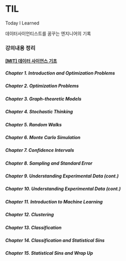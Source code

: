 # TIL
Today I Learned

데이터사이언티스트를 꿈꾸는 엔지니어의 기록

### 강의내용 정리
#### [[MIT] 데이터 사이언스 기초](/ds/README.md)
##### Chapter 1. Introduction and Optimization Problems
##### Chapter 2. Optimization Problems
##### Chapter 3. Graph-theoretic Models
##### Chapter 4. Stochastic Thinking
##### Chapter 5. Random Walks
##### Chapter 6. Monte Carlo Simulation
##### Chapter 7. Confidence Intervals
##### Chapter 8. Sampling and Standard Error
##### Chapter 9. Understanding Experimental Data (cont.)
##### Chapter 10. Understanding Experimental Data (cont.)
##### Chapter 11. Introduction to Machine Learning
##### Chapter 12. Clustering
##### Chapter 13. Classification
##### Chapter 14. Classification and Statistical Sins
##### Chapter 15. Statistical Sins and Wrap Up





